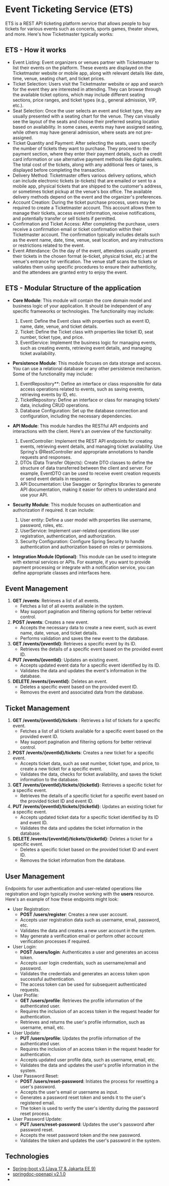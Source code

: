 # Event Ticketing Service (ETS)
ETS is a REST API ticketing platform service that allows people to buy tickets for various events such as concerts, sports games, theater shows, and more. Here's how Ticketmaster typically works:

## ETS - How it works
* Event Listing: Event organizers or venues partner with Ticketmaster to list their events on the platform. These events are displayed on the Ticketmaster website or mobile app, along with relevant details like date, time, venue, seating chart, and ticket prices. 
* Ticket Selection: Users visit the Ticketmaster website or app and search for the event they are interested in attending. They can browse through the available ticket options, which may include different seating sections, price ranges, and ticket types (e.g., general admission, VIP, etc.). 
* Seat Selection: Once the user selects an event and ticket type, they are usually presented with a seating chart for the venue. They can visually see the layout of the seats and choose their preferred seating location based on availability. In some cases, events may have assigned seating, while others may have general admission, where seats are not pre-assigned. 
* Ticket Quantity and Payment: After selecting the seats, users specify the number of tickets they want to purchase. They proceed to the payment section, where they enter their payment details, such as credit card information or use alternative payment methods like digital wallets. The total cost of the tickets, along with any additional fees or taxes, is displayed before completing the transaction. 
* Delivery Method: Ticketmaster offers various delivery options, which can include electronic tickets (e-tickets) that are emailed or sent to a mobile app, physical tickets that are shipped to the customer's address, or sometimes ticket pickup at the venue's box office. The available delivery methods depend on the event and the organizer's preferences. 
* Account Creation: During the ticket purchase process, users may be required to create a Ticketmaster account. This account allows them to manage their tickets, access event information, receive notifications, and potentially transfer or sell tickets if permitted. 
* Confirmation and Ticket Access: After completing the purchase, users receive a confirmation email or ticket confirmation within their Ticketmaster account. The confirmation typically includes details such as the event name, date, time, venue, seat location, and any instructions or restrictions related to the event. 
* Event Attendance: On the day of the event, attendees usually present their tickets in the chosen format (e-ticket, physical ticket, etc.) at the venue's entrance for verification. The venue staff scans the tickets or validates them using specific procedures to ensure their authenticity, and the attendees are granted entry to enjoy the event.

## ETS - Modular Structure of the application
* **Core Module**: This module will contain the core domain model and business logic of your application. It should be independent of any specific frameworks or technologies. The functionality may include:
  1. Event: Define the Event class with properties such as event ID, name, date, venue, and ticket details. 
  2. Ticket: Define the Ticket class with properties like ticket ID, seat number, ticket type, and price. 
  3. EventService: Implement the business logic for managing events, such as creating events, retrieving event details, and managing ticket availability. 

* **Persistence Module**: This module focuses on data storage and access. You can use a relational database or any other persistence mechanism. Some of the functionality may include:
  1. EventRepository**: Define an interface or class responsible for data access operations related to events, such as saving events, retrieving events by ID, etc. 
  2. TicketRepository: Define an interface or class for managing tickets' data, including CRUD operations. 
  3. Database Configuration: Set up the database connection and configuration, including the necessary dependencies. 
* **API Module**: This module handles the RESTful API endpoints and interactions with the client. Here's an overview of the functionality:
  1. EventController: Implement the REST API endpoints for creating events, retrieving event details, and managing ticket availability. Use Spring's @RestController and appropriate annotations to handle requests and responses.
  2. DTOs (Data Transfer Objects): Create DTO classes to define the structure of data transferred between the client and server. For example, EventDTO can be used to receive event creation requests or send event details in response.
  3. API Documentation: Use Swagger or Springfox libraries to generate API documentation, making it easier for others to understand and use your API.
* **Security Module**: This module focuses on authentication and authorization if required. It can include:
  1. User entity: Define a user model with properties like username, password, roles, etc.
  2. UserService: Implement user-related operations like user registration, authentication, and authorization.
  3. Security Configuration: Configure Spring Security to handle authentication and authorization based on roles or permissions. 
* **Integration Module (Optional)**: This module can be used to integrate with external services or APIs. For example, if you want to provide payment processing or integrate with a notification service, you can define appropriate classes and interfaces here.

## Event Management
1. **GET /events**: Retrieves a list of all events.
   * Fetches a list of all events available in the system.
   * May support pagination and filtering options for better retrieval control.
2. **POST /events**: Creates a new event.
   * Accepts the necessary data to create a new event, such as event name, date, venue, and ticket details.
   * Performs validation and saves the new event to the database.
3. **GET /events/{eventId}**: Retrieves a specific event by its ID.
   * Retrieves the details of a specific event based on the provided event ID.
4. **PUT /events/{eventId}**: Updates an existing event.
   * Accepts updated event data for a specific event identified by its ID.
   * Validates the data and updates the event's information in the database.
5. **DELETE /events/{eventId}**: Deletes an event.
   * Deletes a specific event based on the provided event ID.
   * Removes the event and associated data from the database.
## Ticket Management
1. **GET /events/{eventId}/tickets** : Retrieves a list of tickets for a specific event.
   * Fetches a list of all tickets available for a specific event based on the provided event ID.
   * May support pagination and filtering options for better retrieval control.
2. **POST /events/{eventId}/tickets**: Creates a new ticket for a specific event.
   * Accepts ticket data, such as seat number, ticket type, and price, to create a new ticket for a specific event.
   * Validates the data, checks for ticket availability, and saves the ticket information to the database.
3. **GET /events/{eventId}/tickets/{ticketId}**: Retrieves a specific ticket for a specific event.
   * Retrieves the details of a specific ticket for a specific event based on the provided ticket ID and event ID.
4. **PUT /events/{eventId}/tickets/{ticketId}**: Updates an existing ticket for a specific event.
   * Accepts updated ticket data for a specific ticket identified by its ID and event ID.
   * Validates the data and updates the ticket information in the database.
5. **DELETE /events/{eventId}/tickets/{ticketId}**: Deletes a ticket for a specific event.
   * Deletes a specific ticket based on the provided ticket ID and event ID.
   * Removes the ticket information from the database.
## User Management
Endpoints for user authentication and user-related operations like registration and login typically involve working with the **users** resource. Here's an example of how these endpoints might look:

* User Registration:
   * **POST /users/register**: Creates a new user account. 
   * Accepts user registration data such as username, email, password, etc. 
   * Validates the data and creates a new user account in the system. 
   * May generate a verification email or perform other account verification processes if required. 
* User Login:
  * **POST /users/login**: Authenticates a user and generates an access token. 
  * Accepts user login credentials, such as username/email and password. 
  * Validates the credentials and generates an access token upon successful authentication. 
  * The access token can be used for subsequent authenticated requests.
* User Profile:
  * **GET /users/profile**: Retrieves the profile information of the authenticated user. 
  * Requires the inclusion of an access token in the request header for authentication. 
  * Retrieves and returns the user's profile information, such as username, email, etc.
* User Update:
  * **PUT /users/profile**: Updates the profile information of the authenticated user. 
  * Requires the inclusion of an access token in the request header for authentication. 
  * Accepts updated user profile data, such as username, email, etc. 
  * Validates the data and updates the user's profile information in the system.
* User Password Reset:
  * **POST /users/reset-password**: Initiates the process for resetting a user's password. 
  * Accepts the user's email or username as input. 
  * Generates a password reset token and sends it to the user's registered email. 
  * The token is used to verify the user's identity during the password reset process.
* User Password Update:
  * **PUT /users/reset-password**: Updates the user's password after password reset. 
  * Accepts the reset password token and the new password. 
  * Validates the token and updates the user's password in the system.

## Technologies
* [Spring-boot v3 (Java 17 & Jakarta EE 9)](https://start.spring.io/)
* [springdoc-openapi v2.1.0](https://springdoc.org/v2/)
* 

